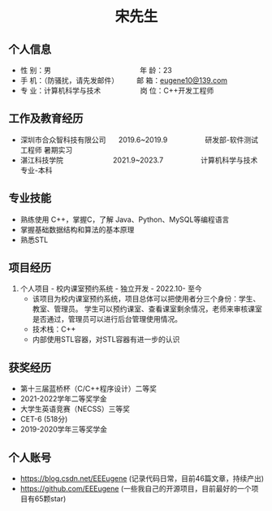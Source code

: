  <center>
     <h1>宋先生</h1>
 </center>


## 个人信息 

* 性 别：男&emsp;&emsp;&emsp;&emsp;&emsp;&emsp;&emsp;&emsp;&emsp;&emsp;&emsp;&emsp;&ensp;年 龄：23
* 手 机：（防骚扰，请先发邮件）      &emsp;&emsp;                   邮 箱：eugene10@139.com
* 专 业：计算机科学与技术 &emsp;&emsp;&emsp;&emsp;&emsp; 岗 位：C++开发工程师

## 工作及教育经历

* 深圳市合众智科技有限公司 &emsp;&ensp;2019.6~2019.9&emsp;&emsp;&emsp;&emsp;&emsp; 研发部-软件测试工程师       暑期实习
* 湛江科技学院&emsp;&emsp;&emsp;&emsp;&emsp;&emsp;&emsp;2021.9~2023.7&emsp;&emsp;&emsp;&emsp;&emsp; 计算机科学与技术专业-本科        

## 专业技能

* 熟练使用 C++，掌握C，了解 Java、Python、MySQL等编程语言
* 掌握基础数据结构和算法的基本原理
* 熟悉STL

## 项目经历

1. 个人项目 - 校内课室预约系统 - 独立开发 - 2022.10- 至今
    * 该项目为校内课室预约系统，项目总体可以把使用者分三个身份：学生、教室、管理员。
      学生可以预约课室、查看课室剩余情况，老师来审核课室是否通过，管理员可以进行后台管理使用情况。
    * 技术栈：C++
    * 内部使用STL容器，对STL容器有进一步的认识

## 获奖经历
* 第十三届蓝桥杯（C/C++程序设计）二等奖
* 2021-2022学年二等奖学金
* 大学生英语竞赛（NECSS）三等奖
* CET-6 (518分)
* 2019-2020学年三等奖学金

## 个人账号 
* https://blog.csdn.net/EEEugene (记录代码日常，目前46篇文章，持续产出)
* https://github.com/EEEugene (一些我自己的开源项目，目前最好的一个项目有65颗star)

